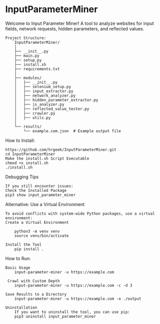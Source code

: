 # InputParameterMiner
 Welcome to Input Parameter Miner!
    A tool to analyze websites for input fields, network requests,
    hidden parameters, and reflected values.

	Project Structure:
		InputParameterMiner/
		│
		├── __init__.py
		├── main.py
		├── setup.py
		├── install.sh
		├── requirements.txt
		│
		├── modules/
		│   ├── __init__.py
		│   ├── selenium_setup.py
		│   ├── input_extractor.py
		│   ├── network_analyzer.py
		│   ├── hidden_parameter_extractor.py
		│   ├── js_analyzer.py
		│   ├── reflected_value_tester.py
		│   ├── crawler.py
		│   ├── utils.py
		│
		└── results/
		    └── example.com.json  # Example output file
	     
How to Install:

	https://github.com/hrgeek/InputParameterMiner.git
	cd InputParameterMiner
	Make the install.sh Script Executable
 	chmod +x install.sh
  	./install.sh
   
Debugging Tips

	If you still encounter issues:
	Check the Installed Package
	pip3 show input_parameter_miner

Alternative: Use a Virtual Environment

	To avoid conflicts with system-wide Python packages, use a virtual environment:
	Create a Virtual Environment
	
		python3 -m venv venv
		source venv/bin/activate
	
	Install the Tool
		pip install .
How to Run:

	Basic Usage
		input-parameter-miner -u https://example.com
	 
	 Crawl with Custom Depth
		input-parameter-miner -u https://example.com -c -d 3
	    
	Save Results to a Directory
		input-parameter-miner -u https://example.com -o ./output
	     
	Uninstallation
		If you want to uninstall the tool, you can use pip:
		pip3 uninstall input_parameter_miner
	 
